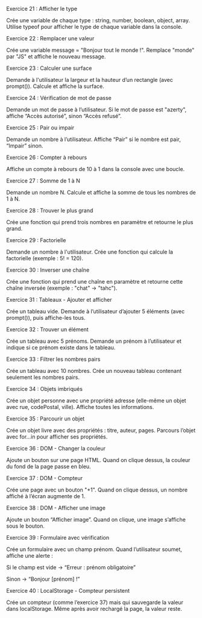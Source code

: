  
 
Exercice 21 : Afficher le type
 
Crée une variable de chaque type : string, number, boolean, object, array.
Utilise typeof pour afficher le type de chaque variable dans la console.
 
 
 
Exercice 22 : Remplacer une valeur
 
Crée une variable message = "Bonjour tout le monde !".
Remplace "monde" par "JS" et affiche le nouveau message.
 
  
Exercice 23 : Calculer une surface
 
Demande à l'utilisateur la largeur et la hauteur d’un rectangle (avec prompt()).
Calcule et affiche la surface.
 
 
 
Exercice 24 : Vérification de mot de passe
 
Demande un mot de passe à l’utilisateur.
Si le mot de passe est "azerty", affiche “Accès autorisé”, sinon “Accès refusé”.
 
 
 
Exercice 25 : Pair ou impair
 
Demande un nombre à l’utilisateur.
Affiche “Pair” si le nombre est pair, “Impair” sinon.
 
 
 
Exercice 26 : Compter à rebours
 
Affiche un compte à rebours de 10 à 1 dans la console avec une boucle.
 
 
 
Exercice 27 : Somme de 1 à N
 
Demande un nombre N.
Calcule et affiche la somme de tous les nombres de 1 à N.
 
 
 
Exercice 28 : Trouver le plus grand
 
Crée une fonction qui prend trois nombres en paramètre et retourne le plus grand.
 
 
 
Exercice 29 : Factorielle
 
Demande un nombre à l'utilisateur.
Crée une fonction qui calcule la factorielle (exemple : 5! = 120).
 
 
 
Exercice 30 : Inverser une chaîne
 
Crée une fonction qui prend une chaîne en paramètre et retourne cette chaîne inversée (exemple : "chat" → "tahc").
 
 
 
Exercice 31 : Tableaux - Ajouter et afficher
 
Crée un tableau vide.
Demande à l’utilisateur d’ajouter 5 éléments (avec prompt()), puis affiche-les tous.
 
 
 
Exercice 32 : Trouver un élément
 
Crée un tableau avec 5 prénoms.
Demande un prénom à l’utilisateur et indique si ce prénom existe dans le tableau.
 
 
 
Exercice 33 : Filtrer les nombres pairs
 
Crée un tableau avec 10 nombres.
Crée un nouveau tableau contenant seulement les nombres pairs.
 
 
 
Exercice 34 : Objets imbriqués
 
Crée un objet personne avec une propriété adresse (elle-même un objet avec rue, codePostal, ville).
Affiche toutes les informations.
 
 
 
Exercice 35 : Parcourir un objet
 
Crée un objet livre avec des propriétés : titre, auteur, pages.
Parcours l’objet avec for...in pour afficher ses propriétés.
 
 
 
Exercice 36 : DOM - Changer la couleur
 
Ajoute un bouton sur une page HTML.
Quand on clique dessus, la couleur du fond de la page passe en bleu.
 
 
 
Exercice 37 : DOM - Compteur
 
Crée une page avec un bouton "+1".
Quand on clique dessus, un nombre affiché à l’écran augmente de 1.
 
 
 
Exercice 38 : DOM - Afficher une image
 
Ajoute un bouton “Afficher image”.
Quand on clique, une image s’affiche sous le bouton.
 
 
 
Exercice 39 : Formulaire avec vérification
 
Crée un formulaire avec un champ prénom.
Quand l’utilisateur soumet, affiche une alerte :
 
Si le champ est vide → “Erreur : prénom obligatoire”
 
Sinon → “Bonjour [prénom] !”
 
 
 
Exercice 40 : LocalStorage - Compteur persistent
 
Crée un compteur (comme l’exercice 37) mais qui sauvegarde la valeur dans localStorage.
Même après avoir rechargé la page, la valeur reste.
 